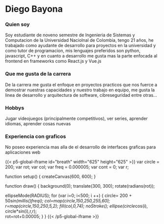 # Diego Bayona
### Quien soy

Soy estudiante de noveno semestre de Ingenieria de Sistemas y Computacion de la Universidad Naciolnal de Colombia, tengo 21 años, he trabajado como ayudante de desarrollo para proyectos en la universidad y como tutor de programacion, mis lenguajes preferidos son python, javascript, C++ y en cuanto a desarrollo me gusta mas la parte enfocada al frontend en frameworks como React.js y Vue.js

### Que me gusta de la carrera 

De la carrera me gusta el enfoque en proyectos practicos que nos fuerce a demostrar nuestras capacidades y nuestro trabajo en equipo, me gusta la linea de desarrollo y arquitectura de software, cibreseguridad entre otras...

### Hobbys

Jugar videojuegos (principalmente competitivos), ver series, aprender idiomas, aprender cosas nuevas
### Experiencia con graficos

No poseo experiencia mas alla de el desarrollo de interfaces graficas para aplicaciones web


{{< p5-global-iframe id="breath" width="625" height="625" >}}
var circle = 200;
var rot;
var col;
var freq = 0.000005; 
var cont = 0;
var r;

function setup() {
  createCanvas(600, 600);
}

function draw() {
  background(0);
  translate(300, 300);
  rotate(radians(rot));

 ellipseMode(RADIUS);
  for (var i=0; i<500; i ++) {
    circle= 200 + 50*sin(millis()*freq*i);
    col=map(circle,150,250,255,60);
    r=map(circle,150,250,5,2);
    fill(col,0,74);
    noStroke();
    ellipse(circle*cos(i), circle*sin(i),r,r);    
    rot=rot+0.00005;
  }
}
{{< /p5-global-iframe >}}
